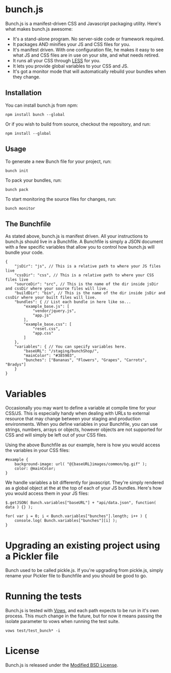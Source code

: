 # bunch.js

Bunch.js is a manifest-driven CSS and Javascript packaging utility. Here's what makes bunch.js awesome:

- It's a stand-alone program. No server-side code or framework required. 
- It packages AND minifies your JS and CSS files for you. 
- It's manifest driven. With one configuration file, he makes it easy to see what JS and CSS files are in use on your site, and what needs retired.
- It runs all your CSS through [LESS](http://lesscss.org/) for you.
- It lets you provide global variables to your CSS and JS.
- It's got a monitor mode that will automatically rebuild your bundles when they change. 

## Installation

You can install bunch.js from npm: 

	npm install bunch --global
	
Or if you wish to build from source, checkout the repository, and run:

	npm install --global

## Usage

To generate a new Bunch file for your project, run:

	bunch init

To pack your bundles, run:

	bunch pack

To start monitoring the source files for changes, run:

	bunch monitor
	
## The Bunchfile

As stated above, bunch.js is manifest driven. All your instructions to bunch.js should live in a Bunchfile. A Bunchfile is simply a JSON document with a few specific variables that allow you to control how bunch.js will bundle your code. 

	{
		"jsDir": "js", // This is a relative path to where your JS files live
		"cssDir": "css", // This is a relative path to where your CSS files live
		"sourceDir": "src", // This is the name of the dir inside jsDir and cssDir where your source files will live.
		"buildDir": "bin", // This is the name of the dir inside jsDir and cssDir where your built files will live.
		"bundles": { // List each bundle in here like so...
			"example_base.js": [
				"vendor/jquery.js",
				"app.js"
			],
			"example_base.css": [
				"reset.css",
				"app.css"
			]
		},
		"variables": { // You can specify variables here.
			"baseURL": "/staging/bunchShop/",
			"mainColor": "#385903",
			"bunches": ["Bananas", "Flowers", "Grapes", "Carrots", "Bradys"]
		}
	}
	
	
# Variables 

Occasionally you may want to define a variable at compile time for your CSS/JS. This is especially handy when dealing with URLs to external resource that may change between your staging and production environments. When you define variables in your Bunchfile, you can use strings, numbers, arrays or objects, however objects are not supported for CSS and will simply be left out of your CSS files. 

Using the above Bunchfile as our example, here is how you would access the variables in your CSS files: 

	#example {
		background-image: url( "@{baseURL}images/common/bg.gif" );
		color: @mainColor;
	}
	
We handle variables a bit differently for javascript. They're simply rendered as a global object at the at the top of each of your JS bundles. Here's how you would access them in your JS files: 

	$.getJSON( Bunch.variables["baseURL"] + "api/data.json", function( data ) {} );
	
	for( var i = 0; i < Bunch.variables["bunches"].length; i++ ) {
		console.log( Bunch.variables["bunches"][i] );
	}
	

# Upgrading an existing project using a Pickler file

Bunch used to be called pickle.js. If you're upgrading from pickle.js, simply rename your Pickler file to Bunchfile and you should be good to go. 


# Running the tests

Bunch.js is tested with [Vows](http://vowsjs.org/), and each path expects to be run in it's own process. This much change in the future, but for now it means passing the isolate parameter to vows when running the test suite. 

	vows test/test_bunch* -i


# License

Bunch.js is released under the [Modified BSD License](https://github.com/thebarbariangroup/bunch.js/blob/master/LICENSE).